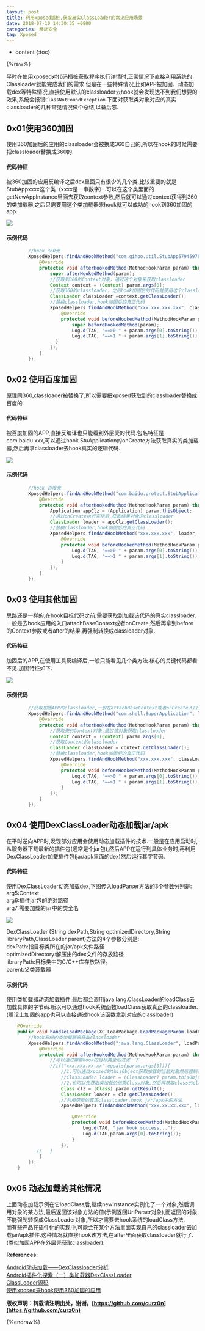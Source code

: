 ```yaml
---
layout: post
title: 利用xposed插桩,获取真实ClassLoader的常见应用场景
date: 2018-07-10 14:30:35 +0800
categories: 移动安全
tag: Xposed
---
```


* content
{:toc}

{%raw%}


平时在使用xposed对代码插桩获取程序执行详情时,正常情况下直接利用系统的Classloader就能完成我们的需求.但是在一些特殊情况,比如APP被加固、动态加载dex等特殊情况,直接使用默认的classloader去hook就会发现达不到我们想要的效果,系统会报错`ClassNotFoundException`.下面对获取类对象对应的真实classloader的几种常见情况做个总结,以备后忘.  

## 0x01使用360加固  

使用360加固后的应用的classloader会被换成360自己的,所以在hook的时候需要把classloader替换成360的.  

#### 代码特征  
被360加固的应用反编译之后dex里面只有很少的几个类.比较重要的就是StubAppxxxx这个类（xxxx是一串数字）.可以在这个类里面的getNewAppInstance里面去获取context参数,然后就可以通过context获得到360的类加载器,之后只需要用这个类加载器来hook就可以成功的hook到360加固的app.  

![](/assets/images/2018-07-10-xposed_find_classloader/1.png)  

#### 示例代码  

```java
		//hook 360壳  
		XposedHelpers.findAndHookMethod("com.qihoo.util.StubApp579459766", loadPackageParam.classLoader,"getNewAppInstance", Context.class, new XC_MethodHook() {
        	@Override
        	protected void afterHookedMethod(MethodHookParam param) throws Throwable {
            	super.afterHookedMethod(param);
            	//获取到360的Context对象，通过这个对象来获取classloader
            	Context context = (Context) param.args[0];
            	//获取360的classloader，之后hook加固后的代码就使用这个classloader
            	ClassLoader classLoader =context.getClassLoader();
            	//替换classloader,hook加固后的真正代码
            	XposedHelpers.findAndHookMethod("xxx.xxx.xxx.xxx", classLoader, "xxx", String.class, String.class, new XC_MethodHook() {
                	@Override
                	protected void beforeHookedMethod(MethodHookParam param) throws Throwable {
                    	super.beforeHookedMethod(param);
                    	Log.d(TAG, "==>0 " + param.args[0].toString());
                        Log.d(TAG, "==>1 " + param.args[1].toString());
                  }
              	});
            }
        });

```  

##  0x02 使用百度加固  

原理同360,classloader被替换了,所以需要把xposed获取到的classloader替换成百度的.  

#### 代码特征  

被百度加固的APP,直接反编译也只能看到外层壳的代码.包名特征是com.baidu.xxx,可以通过hook StuApplication的onCreate方法获取真实的类加载器,然后再拿classloader去hook真实的逻辑代码.  

![](/assets/images/2018-07-10-xposed_find_classloader/2.png)  

#### 示例代码  

```java
		//hook 百度壳
        XposedHelpers.findAndHookMethod("com.baidu.protect.StubApplication", loadPackageParam.classLoader, "onCreate", new XC_MethodHook() {
            @Override
            protected void afterHookedMethod(MethodHookParam param) throws Throwable {
                Application appClz = (Application) param.thisObject;
                //通过onCreate执行完毕后,获取结果对象的classloader
                ClassLoader loader = appClz.getClassLoader();
                //替换classloader,hook加固后的真正代码
                XposedHelpers.findAndHookMethod("xxx.xxx.xxx", loader, "xxx",  String.class, String.class, new XC_MethodHook() {
                    @Override
                    protected void beforeHookedMethod(MethodHookParam param) throws Throwable {
                        Log.d(TAG, "==>0 " + param.args[0].toString());
                        Log.d(TAG, "==>1 " + param.args[1].toString());
                    }
                });
            }
        });

```  

## 0x03 使用其他加固  

思路还是一样的,在hook目标代码之前,需要获取到加载该代码的真实classloader.一般是去hook应用的入口attachBaseContext或者onCreate,然后再拿到before的Context参数或者after的结果,再强制转换成classloader对象.  

#### 代码特征  

加固后的APP,在使用工具反编译后,一般只能看见几个类方法.核心的关键代码都看不见.加固特征如下.  

![](/assets/images/2018-07-10-xposed_find_classloader/3.png)  

#### 示例代码  

```java
		//获取加固APP的classloader,一般在attachBaseContext或者onCreate入口开始分析
		XposedHelpers.findAndHookMethod("com.shell.SuperApplication", lpparam.classLoader, "attachBaseContext",Context.class, new XC_MethodHook() {
			@Override
			protected void afterHookedMethod(MethodHookParam param) throws Throwable {
				//获取壳的Context对象,通过该对象获取classloader
				Context context = (Context) param.args[0];
				//获取Context的classloader
				ClassLoader classLoader = context.getClassLoader();
				//替换classloader,hook加固后的真正代码
				XposedHelpers.findAndHookMethod("xxx.xxx.xxx", classLoader, "xxx", String.class,String.class, new XC_MethodHook() {
					@Override
					protected void beforeHookedMethod(MethodHookParam param) throws Throwable {
						Log.d(TAG, "==>0 " + param.args[0].toString());
                        Log.d(TAG, "==>1 " + param.args[1].toString());
					}
				});
			}
		});

```  

## 0x04 使用DexClassLoader动态加载jar/apk  

在平时逆向APP时,发现部分应用会使用动态加载插件的技术.一般是在应用启动时,从服务器下载最新的插件包(通常是个jar包),然后APP在运行到具体业务时,再利用DexClassLoader加载插件包(jar/apk里面的dex)然后运行其字节码.  

#### 代码特征  

使用DexClassLoader动态加载dex,下图传入loadParser方法的3个参数分别是:  
arg5:Context  
arg6:插件jar包的绝对路径  
arg7:需要加载的jar中的类全名

![](/assets/images/2018-07-10-xposed_find_classloader/4.png)  

DexClassLoader (String dexPath,String optimizedDirectory,String libraryPath,ClassLoader parent)方法的4个参数分别是:  
dexPath:指目标类所在的jar/apk文件路径  
optimizedDirectory:解压出的dex文件的存放路径  
libraryPath:目标类中的C/C++库存放路径。  
parent:父类装载器  

#### 示例代码  

使用类加载器动态加载插件,最后都会调用java.lang.ClassLoader的loadClass去加载具体的字节码.所以可以通过hook系统函数loadClass获取真正的classloader.(理论上加固的app也可以直接通过hook该函数拿到对应的classloader)  

```java
 	@Override
    public void handleLoadPackage(XC_LoadPackage.LoadPackageParam loadPackageParam) throws Throwable {
    	//hook系统的类加载器来获取classloader
    	XposedHelpers.findAndHookMethod("java.lang.ClassLoader", loadPackageParam.classLoader, "loadClass", String.class, new XC_MethodHook() {
            @Override
            protected void afterHookedMethod(MethodHookParam param) throws Throwable {
            	//可以通过需要hook的目标类全名过滤一下
                //if("xxx.xxx.xx.xx".equals(param.args[0])){
                	//1.可以通过xposed的thisObject获取加载的当前对象然后强制转换成classloader
                    //ClassLoader loader = (ClassLoader) param.thisObject;
                    //2.也可以先获取类加载的结果Class对象,然后再获取class的classloader
                    Class clz = (Class) param.getResult();
                    ClassLoader loader = clz.getClassLoader();
                    //利用获取的真正classloader,hook jar/apk中的方法
                    XposedHelpers.findAndHookMethod("xxx.xx.xx.xxx", loader, "xxx", String.class, new XC_MethodHook() {

                        @Override
                        protected void beforeHookedMethod(MethodHookParam param) throws Throwable {
                            Log.d(TAG, "jar hook success...");
                            Log.d(TAG,param.args[0].toString());
                        }
                    });
           //   }
            }
        });
    }

```  

## 0x05 动态加载的其他情况  

上面动态加载示例在它loadClass后,继续newInstance实例化了一个对象,然后调用对象的某方法,最后返回该对象方法的值(示例返回UrlParser对象),而返回的对象不能强制转换成ClassLoader对象,所以才需要去hook系统的loadClass方法.  
而有些产品在插件化的实现中,可能会在某个方法里面实现自己的classloader去加载jar/apk插件.这种情况就直接hook该方法,在after里面获取classloader就行了.(类似加固APP在外层壳获取classloader).


**References:**  

[Android动态加载——DexClassloader分析](http://www.jianshu.com/p/669fc4858194)  
[Android插件化探索（一）类加载器DexClassLoader](http://blog.csdn.net/maplejaw_/article/details/51493843)  
[ClassLoader源码](http://androidxref.com/5.1.0_r1/xref/libcore/libart/src/main/java/java/lang/ClassLoader.java)  
[使用xposed来hook使用360加固的应用 ](https://www.52pojie.cn/thread-534126-1-1.html)  

**版权声明：转载请注明出处，谢谢。[https://github.com/curz0n](https://github.com/curz0n)**  

{%endraw%}
